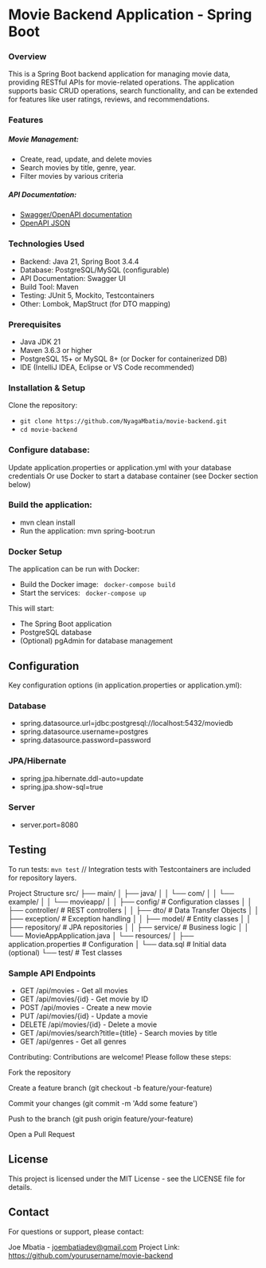 # Movie Backend Application - Spring Boot

### Overview
This is a Spring Boot backend application for managing movie data, providing RESTful APIs for movie-related operations. The application supports basic CRUD operations, search functionality, and can be extended for features like user ratings, reviews, and recommendations.

### Features

##### Movie Management:
* Create, read, update, and delete movies
* Search movies by title, genre, year.
* Filter movies by various criteria

##### API Documentation:
* [Swagger/OpenAPI documentation]((http://localhost:8080/swagger-ui.html))
* [OpenAPI JSON](http://localhost:8080/v3/api-docs)

### Technologies Used

* Backend: Java 21, Spring Boot 3.4.4
* Database: PostgreSQL/MySQL (configurable)
* API Documentation: Swagger UI
* Build Tool: Maven
* Testing: JUnit 5, Mockito, Testcontainers
* Other: Lombok, MapStruct (for DTO mapping)

### Prerequisites
* Java JDK 21
* Maven 3.6.3 or higher
* PostgreSQL 15+ or MySQL 8+ (or Docker for containerized DB)
* IDE (IntelliJ IDEA, Eclipse or VS Code recommended)

### Installation & Setup
Clone the repository: 
* `git clone https://github.com/NyagaMbatia/movie-backend.git` 
* `cd movie-backend`

### Configure database:

Update application.properties or application.yml with your database credentials 
Or use Docker to start a database container (see Docker section below)

### Build the application: 
* mvn clean install
* Run the application: mvn spring-boot:run

### Docker Setup
The application can be run with Docker:

* Build the Docker image: ` docker-compose build`
* Start the services: ` docker-compose up`

This will start: 
* The Spring Boot application
* PostgreSQL database
* (Optional) pgAdmin for database management

## Configuration
Key configuration options (in application.properties or application.yml):
### Database
* spring.datasource.url=jdbc:postgresql://localhost:5432/moviedb
* spring.datasource.username=postgres
* spring.datasource.password=password

### JPA/Hibernate
* spring.jpa.hibernate.ddl-auto=update
* spring.jpa.show-sql=true

### Server
* server.port=8080

## Testing
To run tests: `mvn test`
// Integration tests with Testcontainers are included for repository layers.

Project Structure
src/
├── main/
│   ├── java/
│   │   └── com/
│   │       └── example/
│   │           └── movieapp/
│   │               ├── config/       # Configuration classes
│   │               ├── controller/   # REST controllers
│   │               ├── dto/          # Data Transfer Objects
│   │               ├── exception/    # Exception handling
│   │               ├── model/        # Entity classes
│   │               ├── repository/   # JPA repositories
│   │               ├── service/      # Business logic
│   │               └── MovieAppApplication.java
│   └── resources/
│       ├── application.properties    # Configuration
│       └── data.sql                 # Initial data (optional)
└── test/                            # Test classes
### Sample API Endpoints
* GET /api/movies - Get all movies
* GET /api/movies/{id} - Get movie by ID
* POST /api/movies - Create a new movie
* PUT /api/movies/{id} - Update a movie
* DELETE /api/movies/{id} - Delete a movie
* GET /api/movies/search?title={title} - Search movies by title
* GET /api/genres - Get all genres

Contributing: Contributions are welcome! Please follow these steps:

Fork the repository

Create a feature branch (git checkout -b feature/your-feature)

Commit your changes (git commit -m 'Add some feature')

Push to the branch (git push origin feature/your-feature)

Open a Pull Request

## License
This project is licensed under the MIT License - see the LICENSE file for details.

## Contact
For questions or support, please contact:

Joe Mbatia - joembatiadev@gmail.com
Project Link: https://github.com/yourusername/movie-backend
